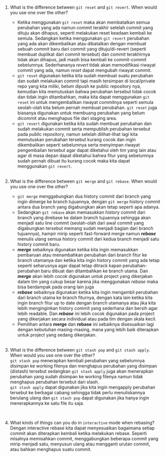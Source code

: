1. What is the difference between `git reset` and `git revert`. When would you use one over the other? <br>
   * Ketika menggunakan `git reset` maka akan membatalkan semua perubahan yang ada namun commit terakhir setelah commit yang dituju akan dihapus, seperti melakukan reset keadaan kembali ke semula. Sedangkan ketika menggunakan `git revert` perubahan yang ada akan dikembalikan atau dibatalkan dengan membuat sebuah commit baru dari commit yang dituju/di-revert (seperti membuat duplikat dari commit tersebut) dan commit terakhirnya tidak akan dihapus, jadi masih bisa kembali ke commit-commit sebelumnya. Sederhananya *revert* tidak akan memodifikasi riwayat commit yang ada, namun *reset* dapat mengubah riwayat commit.
   * `git reset` digunakan ketika kita sudah membuat suatu perubahan dan sudah melakukan commit tapi masih tersimpan di local/private repo yang kita miliki, belum dipush ke public repository nya, kemudian kita memutuskan bahwa perubahan tersebut tidak cocok dan tidak ingin ditambahkan, maka kita dapat menggunakan `git reset` ini untuk mengembalikan riwayat commitnya seperti semula seolah-olah kita belum pernah membuat perubahan. `git reset` juga biasanya digunakan untuk membuang perubahan yang belum dicommit atau menghapus file dari staging area.
   * `git revert` digunakan ketika kita sudah membuat perubahan dan sudah melakukan commit serta mempublish perubahan tersebut pada public repository, namun setelah dilihat-lihat lagi kita memutuskan perubahan tersebut kurang cocok dan ingin dikembalikan seperti sebelumnya serta menyimpan riwayat pengembalian tersebut agar dapat diketahui oleh tim yang lain atau agar di masa depan dapat diketahui bahwa fitur yang sebelumnya sudah pernah dibuat itu kurang cocok maka kita dapat menggunakan `git revert`.
    
    <br>
2. What is the difference between `git merge` and `git rebase`. When would you use one over the other? <br>
    * `git merge` menggabungkan dua history commit dari branch yang ingin dimerge ke branch tujuannya, dengan `git merge` history commit antara dua branch yang digabungkan akan tetap seperti apa adanya.
    * Sedangkan `git rebase` akan memasukkan history commit dari branch yang direbase ke dalam branch tujuannya sehingga akan menjadi satu line commit (seolah-olah dari awal commit yang digabungkan tersebut memang sudah menjadi bagian dari branch tujuannya), hampir mirip seperti fast-forward merge namun ***rebase*** menulis ulang semua history commit dari kedua branch menjadi satu history commit baru.
    * ***merge*** sebaiknya digunakan ketika kita ingin memasukkan pembaruan atau menambahkan perubahan dari branch fitur ke branch utamanya dan ketika kita ingin history commit yang ada tetap seperti seharusnya agar dapat tetap ditrack kapan perubahan-perubahan baru dibuat dan ditambahkan ke branch utama. Dan ***merge*** akan lebih cocok digunakan untuk project yang dikerjakan dalam tim yang cukup besar karena jika menggunakan *rebase* maka bisa berdampak pada orang lain juga
    * ***rebase*** sebaiknya digunakan ketika kita ingin mengambil perubahan dari branch utama ke branch fiturnya, dengan kata lain ketika kita ingin branch fitur up to date dengan branch utamanya atau jika kita lebih menginginkan history commit yang sederhana dan bersih agar lebih readable. Dan ***rebase*** ini lebih cocok digunakan pada project yang dikerjakan secara individual atau pada tim dengan skala kecil.
    * Pemilihan antara **merge** dan **rebase** ini sebaiknya disesuaikan lagi dengan kebutuhan masing-masing, mana yang lebih baik diterapkan untuk project yang sedang dikerjakan.
    
    <br>
3. What is the difference between `git stash pop` and `git stash apply`. When would you use one over the other? <br>
    `git stash pop` menerapkan kembali perubahan yang sebelumnya disimpan ke working filenya dan menghapus perubahan yang disimpan (distash) tersebut sedangkan `git stash apply` juga akan menerapkan perubahan yang sudah disimpan ke working filenya namun tidak menghapus perubahan tersebut dari stash. <br>
    `git stash apply` dapat digunakan jika kita ingin mengapply perubahan tersebut ke berbagai cabang sehingga tidak perlu menuliskannya berulang ulang dan `git stash pop` dapat digunakan jika hanya ingin menerapkannya ke satu file itu saja.
    
    <br>
4. What kinds of things can you do in `interactive` mode when rebasing? <br>
    Dengan interactive rebase kita dapat menyesuaikan bagaimana setiap commit akan diterapkan kembali ketika melakukan rebase. Seperti misalnya memisahkan commit, menggabungkan beberapa commit yang mirip menjadi satu, menyusun ulang atau mengganti urutan commit, atau bahkan menghapus suatu commit.
    
